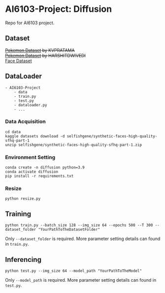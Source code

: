 # AI6103-Project: Diffusion
Repo for AI6103 project.

## Dataset
~~[Pokemon Dataset](https://www.kaggle.com/datasets/kvpratama/pokemon-images-dataset?resource=download) by KVPRATAMA~~  
~~[Pokemon Dataset](https://www.kaggle.com/datasets/thedagger/pokemon-generation-one) by HARSHITDWIVEDI~~  
[Face Dataset](https://www.kaggle.com/datasets/selfishgene/synthetic-faces-high-quality-sfhq-part-1)

## DataLoader
```text
- AI6103-Project
    - data
    - train.py
    - test.py
    - dataloader.py
    - ...
```
### Data Acquisition
```shell
cd data
kaggle datasets download -d selfishgene/synthetic-faces-high-quality-sfhq-part-1
unzip selfishgene/synthetic-faces-high-quality-sfhq-part-1.zip
```
### Environment Setting
```shell
conda create -n diffusion python=3.9
conda activate diffusion
pip install -r requirements.txt
```
### Resize
```shell
python resize.py
```
## Training
```shell
python train.py --batch_size 128 --img_size 64 --epochs 500 --T 300 --dataset_folder "YourPathToTheDatasetFolder"
```
Only ```--dataset_folder``` is required. More parameter setting details can found in ```train.py```.

## Inferencing
```shell
python test.py --img_size 64 --model_path "YourPathToTheModel"
```
Only ```--model_path``` is required. More parameter setting details can found in ```test.py```.
